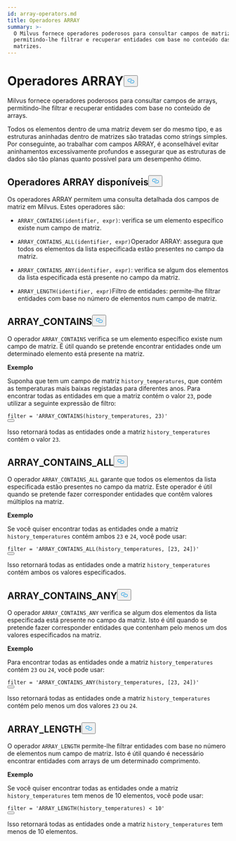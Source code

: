 ```yaml
---
id: array-operators.md
title: Operadores ARRAY
summary: >-
  O Milvus fornece operadores poderosos para consultar campos de matrizes,
  permitindo-lhe filtrar e recuperar entidades com base no conteúdo das
  matrizes.
---
```

<h1 id="ARRAY-Operators" class="common-anchor-header">Operadores ARRAY<button data-href="#ARRAY-Operators" class="anchor-icon" translate="no">
      <svg translate="no"
        aria-hidden="true"
        focusable="false"
        height="20"
        version="1.1"
        viewBox="0 0 16 16"
        width="16"
      >
        <path
          fill="#0092E4"
          fill-rule="evenodd"
          d="M4 9h1v1H4c-1.5 0-3-1.69-3-3.5S2.55 3 4 3h4c1.45 0 3 1.69 3 3.5 0 1.41-.91 2.72-2 3.25V8.59c.58-.45 1-1.27 1-2.09C10 5.22 8.98 4 8 4H4c-.98 0-2 1.22-2 2.5S3 9 4 9zm9-3h-1v1h1c1 0 2 1.22 2 2.5S13.98 12 13 12H9c-.98 0-2-1.22-2-2.5 0-.83.42-1.64 1-2.09V6.25c-1.09.53-2 1.84-2 3.25C6 11.31 7.55 13 9 13h4c1.45 0 3-1.69 3-3.5S14.5 6 13 6z"
        ></path>
      </svg>
    </button></h1><p>Milvus fornece operadores poderosos para consultar campos de arrays, permitindo-lhe filtrar e recuperar entidades com base no conteúdo de arrays.</p>
<div class="alert note">
<p>Todos os elementos dentro de uma matriz devem ser do mesmo tipo, e as estruturas aninhadas dentro de matrizes são tratadas como strings simples. Por conseguinte, ao trabalhar com campos ARRAY, é aconselhável evitar aninhamentos excessivamente profundos e assegurar que as estruturas de dados são tão planas quanto possível para um desempenho ótimo.</p>
</div>
<h2 id="Available-ARRAY-Operators" class="common-anchor-header">Operadores ARRAY disponíveis<button data-href="#Available-ARRAY-Operators" class="anchor-icon" translate="no">
      <svg translate="no"
        aria-hidden="true"
        focusable="false"
        height="20"
        version="1.1"
        viewBox="0 0 16 16"
        width="16"
      >
        <path
          fill="#0092E4"
          fill-rule="evenodd"
          d="M4 9h1v1H4c-1.5 0-3-1.69-3-3.5S2.55 3 4 3h4c1.45 0 3 1.69 3 3.5 0 1.41-.91 2.72-2 3.25V8.59c.58-.45 1-1.27 1-2.09C10 5.22 8.98 4 8 4H4c-.98 0-2 1.22-2 2.5S3 9 4 9zm9-3h-1v1h1c1 0 2 1.22 2 2.5S13.98 12 13 12H9c-.98 0-2-1.22-2-2.5 0-.83.42-1.64 1-2.09V6.25c-1.09.53-2 1.84-2 3.25C6 11.31 7.55 13 9 13h4c1.45 0 3-1.69 3-3.5S14.5 6 13 6z"
        ></path>
      </svg>
    </button></h2><p>Os operadores ARRAY permitem uma consulta detalhada dos campos de matriz em Milvus. Estes operadores são:</p>
<ul>
<li><p><code translate="no">ARRAY_CONTAINS(identifier, expr)</code>: verifica se um elemento específico existe num campo de matriz.</p></li>
<li><p><code translate="no">ARRAY_CONTAINS_ALL(identifier, expr)</code>Operador ARRAY: assegura que todos os elementos da lista especificada estão presentes no campo da matriz.</p></li>
<li><p><code translate="no">ARRAY_CONTAINS_ANY(identifier, expr)</code>: verifica se algum dos elementos da lista especificada está presente no campo da matriz.</p></li>
<li><p><code translate="no">ARRAY_LENGTH(identifier, expr)</code>Filtro de entidades: permite-lhe filtrar entidades com base no número de elementos num campo de matriz.</p></li>
</ul>
<h2 id="ARRAYCONTAINS" class="common-anchor-header">ARRAY_CONTAINS<button data-href="#ARRAYCONTAINS" class="anchor-icon" translate="no">
      <svg translate="no"
        aria-hidden="true"
        focusable="false"
        height="20"
        version="1.1"
        viewBox="0 0 16 16"
        width="16"
      >
        <path
          fill="#0092E4"
          fill-rule="evenodd"
          d="M4 9h1v1H4c-1.5 0-3-1.69-3-3.5S2.55 3 4 3h4c1.45 0 3 1.69 3 3.5 0 1.41-.91 2.72-2 3.25V8.59c.58-.45 1-1.27 1-2.09C10 5.22 8.98 4 8 4H4c-.98 0-2 1.22-2 2.5S3 9 4 9zm9-3h-1v1h1c1 0 2 1.22 2 2.5S13.98 12 13 12H9c-.98 0-2-1.22-2-2.5 0-.83.42-1.64 1-2.09V6.25c-1.09.53-2 1.84-2 3.25C6 11.31 7.55 13 9 13h4c1.45 0 3-1.69 3-3.5S14.5 6 13 6z"
        ></path>
      </svg>
    </button></h2><p>O operador <code translate="no">ARRAY_CONTAINS</code> verifica se um elemento específico existe num campo de matriz. É útil quando se pretende encontrar entidades onde um determinado elemento está presente na matriz.</p>
<p><strong>Exemplo</strong></p>
<p>Suponha que tem um campo de matriz <code translate="no">history_temperatures</code>, que contém as temperaturas mais baixas registadas para diferentes anos. Para encontrar todas as entidades em que a matriz contém o valor <code translate="no">23</code>, pode utilizar a seguinte expressão de filtro:</p>
<pre><code translate="no" class="language-python"><span class="hljs-built_in">filter</span> = <span class="hljs-string">&#x27;ARRAY_CONTAINS(history_temperatures, 23)&#x27;</span>
<button class="copy-code-btn"></button></code></pre>
<p>Isso retornará todas as entidades onde a matriz <code translate="no">history_temperatures</code> contém o valor <code translate="no">23</code>.</p>
<h2 id="ARRAYCONTAINSALL" class="common-anchor-header">ARRAY_CONTAINS_ALL<button data-href="#ARRAYCONTAINSALL" class="anchor-icon" translate="no">
      <svg translate="no"
        aria-hidden="true"
        focusable="false"
        height="20"
        version="1.1"
        viewBox="0 0 16 16"
        width="16"
      >
        <path
          fill="#0092E4"
          fill-rule="evenodd"
          d="M4 9h1v1H4c-1.5 0-3-1.69-3-3.5S2.55 3 4 3h4c1.45 0 3 1.69 3 3.5 0 1.41-.91 2.72-2 3.25V8.59c.58-.45 1-1.27 1-2.09C10 5.22 8.98 4 8 4H4c-.98 0-2 1.22-2 2.5S3 9 4 9zm9-3h-1v1h1c1 0 2 1.22 2 2.5S13.98 12 13 12H9c-.98 0-2-1.22-2-2.5 0-.83.42-1.64 1-2.09V6.25c-1.09.53-2 1.84-2 3.25C6 11.31 7.55 13 9 13h4c1.45 0 3-1.69 3-3.5S14.5 6 13 6z"
        ></path>
      </svg>
    </button></h2><p>O operador <code translate="no">ARRAY_CONTAINS_ALL</code> garante que todos os elementos da lista especificada estão presentes no campo da matriz. Este operador é útil quando se pretende fazer corresponder entidades que contêm valores múltiplos na matriz.</p>
<p><strong>Exemplo</strong></p>
<p>Se você quiser encontrar todas as entidades onde a matriz <code translate="no">history_temperatures</code> contém ambos <code translate="no">23</code> e <code translate="no">24</code>, você pode usar:</p>
<pre><code translate="no" class="language-python"><span class="hljs-built_in">filter</span> = <span class="hljs-string">&#x27;ARRAY_CONTAINS_ALL(history_temperatures, [23, 24])&#x27;</span>
<button class="copy-code-btn"></button></code></pre>
<p>Isso retornará todas as entidades onde a matriz <code translate="no">history_temperatures</code> contém ambos os valores especificados.</p>
<h2 id="ARRAYCONTAINSANY" class="common-anchor-header">ARRAY_CONTAINS_ANY<button data-href="#ARRAYCONTAINSANY" class="anchor-icon" translate="no">
      <svg translate="no"
        aria-hidden="true"
        focusable="false"
        height="20"
        version="1.1"
        viewBox="0 0 16 16"
        width="16"
      >
        <path
          fill="#0092E4"
          fill-rule="evenodd"
          d="M4 9h1v1H4c-1.5 0-3-1.69-3-3.5S2.55 3 4 3h4c1.45 0 3 1.69 3 3.5 0 1.41-.91 2.72-2 3.25V8.59c.58-.45 1-1.27 1-2.09C10 5.22 8.98 4 8 4H4c-.98 0-2 1.22-2 2.5S3 9 4 9zm9-3h-1v1h1c1 0 2 1.22 2 2.5S13.98 12 13 12H9c-.98 0-2-1.22-2-2.5 0-.83.42-1.64 1-2.09V6.25c-1.09.53-2 1.84-2 3.25C6 11.31 7.55 13 9 13h4c1.45 0 3-1.69 3-3.5S14.5 6 13 6z"
        ></path>
      </svg>
    </button></h2><p>O operador <code translate="no">ARRAY_CONTAINS_ANY</code> verifica se algum dos elementos da lista especificada está presente no campo da matriz. Isto é útil quando se pretende fazer corresponder entidades que contenham pelo menos um dos valores especificados na matriz.</p>
<p><strong>Exemplo</strong></p>
<p>Para encontrar todas as entidades onde a matriz <code translate="no">history_temperatures</code> contém <code translate="no">23</code> ou <code translate="no">24</code>, você pode usar:</p>
<pre><code translate="no" class="language-python"><span class="hljs-built_in">filter</span> = <span class="hljs-string">&#x27;ARRAY_CONTAINS_ANY(history_temperatures, [23, 24])&#x27;</span>
<button class="copy-code-btn"></button></code></pre>
<p>Isso retornará todas as entidades onde a matriz <code translate="no">history_temperatures</code> contém pelo menos um dos valores <code translate="no">23</code> ou <code translate="no">24</code>.</p>
<h2 id="ARRAYLENGTH" class="common-anchor-header">ARRAY_LENGTH<button data-href="#ARRAYLENGTH" class="anchor-icon" translate="no">
      <svg translate="no"
        aria-hidden="true"
        focusable="false"
        height="20"
        version="1.1"
        viewBox="0 0 16 16"
        width="16"
      >
        <path
          fill="#0092E4"
          fill-rule="evenodd"
          d="M4 9h1v1H4c-1.5 0-3-1.69-3-3.5S2.55 3 4 3h4c1.45 0 3 1.69 3 3.5 0 1.41-.91 2.72-2 3.25V8.59c.58-.45 1-1.27 1-2.09C10 5.22 8.98 4 8 4H4c-.98 0-2 1.22-2 2.5S3 9 4 9zm9-3h-1v1h1c1 0 2 1.22 2 2.5S13.98 12 13 12H9c-.98 0-2-1.22-2-2.5 0-.83.42-1.64 1-2.09V6.25c-1.09.53-2 1.84-2 3.25C6 11.31 7.55 13 9 13h4c1.45 0 3-1.69 3-3.5S14.5 6 13 6z"
        ></path>
      </svg>
    </button></h2><p>O operador <code translate="no">ARRAY_LENGTH</code> permite-lhe filtrar entidades com base no número de elementos num campo de matriz. Isto é útil quando é necessário encontrar entidades com arrays de um determinado comprimento.</p>
<p><strong>Exemplo</strong></p>
<p>Se você quiser encontrar todas as entidades onde a matriz <code translate="no">history_temperatures</code> tem menos de 10 elementos, você pode usar:</p>
<pre><code translate="no" class="language-python"><span class="hljs-built_in">filter</span> = <span class="hljs-string">&#x27;ARRAY_LENGTH(history_temperatures) &lt; 10&#x27;</span>
<button class="copy-code-btn"></button></code></pre>
<p>Isso retornará todas as entidades onde a matriz <code translate="no">history_temperatures</code> tem menos de 10 elementos.</p>

